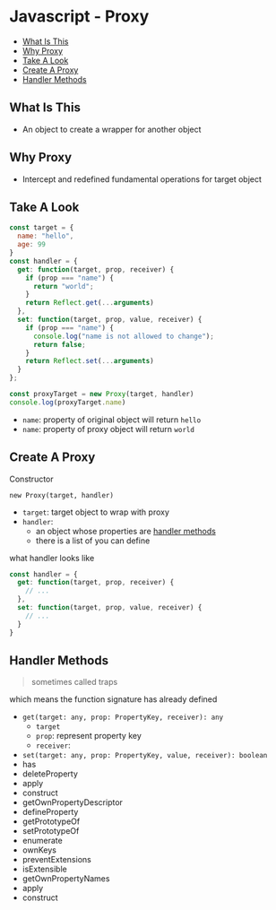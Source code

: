 # Javascript - Proxy

* [What Is This](#what-is-this)
* [Why Proxy](#why-proxy)
* [Take A Look](#take-a-look)
* [Create A Proxy](#create-a-proxy)
* [Handler Methods](#handler-methods)

## What Is This

- An object to create a wrapper for another object

## Why Proxy

- Intercept and redefined fundamental operations for target object

## Take A Look

```js
const target = {
  name: "hello",
  age: 99
}
const handler = {
  get: function(target, prop, receiver) {
    if (prop === "name") {
      return "world";
    }
    return Reflect.get(...arguments)
  },
  set: function(target, prop, value, receiver) {
    if (prop === "name") {
      console.log("name is not allowed to change");
      return false;
    }
    return Reflect.set(...arguments)
  }
};

const proxyTarget = new Proxy(target, handler)
console.log(proxyTarget.name)
```

- `name`: property of original object will return `hello`
- `name`: property of proxy object will return `world`

## Create A Proxy

Constructor

`new Proxy(target, handler)`

- `target`: target object to wrap with proxy
- `handler`:
  - an object whose properties are [handler methods](#handler-methods)
  - there is a list of you can define

what handler looks like

```js
const handler = {
  get: function(target, prop, receiver) {
    // ...
  },
  set: function(target, prop, value, receiver) {
    // ...
  }
}
```

## Handler Methods

> sometimes called traps

which means the function signature has already defined

- `get(target: any, prop: PropertyKey, receiver): any`
  - `target`
  - `prop`: represent property key
  - `receiver`:
- `set(target: any, prop: PropertyKey, value, receiver): boolean`
- has
- deleteProperty
- apply
- construct
- getOwnPropertyDescriptor
- defineProperty
- getPrototypeOf
- setPrototypeOf
- enumerate
- ownKeys
- preventExtensions
- isExtensible
- getOwnPropertyNames
- apply
- construct

